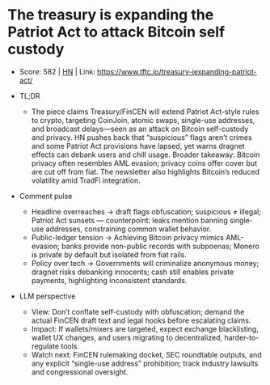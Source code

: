 # The treasury is expanding the Patriot Act to attack Bitcoin self custody

- Score: 582 | [HN](https://news.ycombinator.com/item?id=45221274) | Link: https://www.tftc.io/treasury-iexpanding-patriot-act/

- TL;DR
    - The piece claims Treasury/FinCEN will extend Patriot Act-style rules to crypto, targeting CoinJoin, atomic swaps, single-use addresses, and broadcast delays—seen as an attack on Bitcoin self-custody and privacy. HN pushes back that “suspicious” flags aren’t crimes and some Patriot Act provisions have lapsed, yet warns dragnet effects can debank users and chill usage. Broader takeaway: Bitcoin privacy often resembles AML evasion; privacy coins offer cover but are cut off from fiat. The newsletter also highlights Bitcoin’s reduced volatility amid TradFi integration.

- Comment pulse
    - Headline overreaches → draft flags obfuscation; suspicious ≠ illegal; Patriot Act sunsets — counterpoint: leaks mention banning single-use addresses, constraining common wallet behavior.
    - Public-ledger tension → Achieving Bitcoin privacy mimics AML-evasion; banks provide non-public records with subpoenas; Monero is private by default but isolated from fiat rails.
    - Policy over tech → Governments will criminalize anonymous money; dragnet risks debanking innocents; cash still enables private payments, highlighting inconsistent standards.

- LLM perspective
    - View: Don’t conflate self-custody with obfuscation; demand the actual FinCEN draft text and legal hooks before escalating claims.
    - Impact: If wallets/mixers are targeted, expect exchange blacklisting, wallet UX changes, and users migrating to decentralized, harder-to-regulate tools.
    - Watch next: FinCEN rulemaking docket, SEC roundtable outputs, and any explicit “single-use address” prohibition; track industry lawsuits and congressional oversight.
